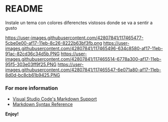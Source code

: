 # README
Instale un tema con colores diferenctes vistosos donde se va a sentir a gusto 

https://user-images.githubusercontent.com/42807841/117465477-5cbe0e00-af17-11eb-8c26-8222b63bf3fb.png
https://user-images.githubusercontent.com/42807841/117465496-634c8580-af17-11eb-91ac-82cd36c34d5b.PNG
https://user-images.githubusercontent.com/42807841/117465514-6778a300-af17-11eb-95f5-303e03ff9f25.PNG
https://user-images.githubusercontent.com/42807841/117465547-6e071a80-af17-11eb-8d0d-bc8cb61b9425.PNG


### For more information
* [Visual Studio Code's Markdown Support](http://code.visualstudio.com/docs/languages/markdown)
* [Markdown Syntax Reference](https://help.github.com/articles/markdown-basics/)

**Enjoy!**

